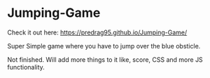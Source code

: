 # Jumping-Game

Check it out here: https://predrag95.github.io/Jumping-Game/

Super Simple game where you have to jump over the blue obsticle.

Not finished. Will add more things to it like, score, CSS and more JS functionality. 
 
